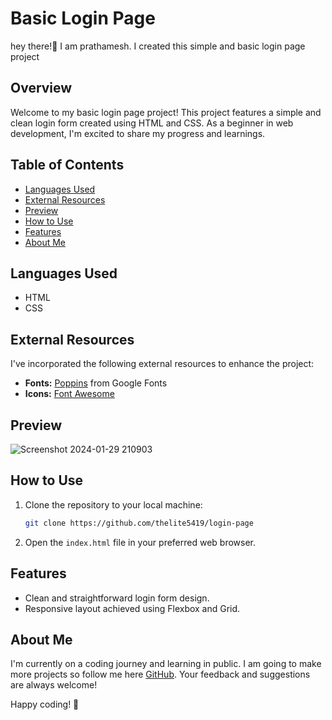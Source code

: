 # Basic Login Page

hey there!👋 I am prathamesh. I created this simple and basic login page project

## Overview

Welcome to my basic login page project! This project features a simple and clean login form created using HTML and CSS. As a beginner in web development, I'm excited to share my progress and learnings.

## Table of Contents

- [Languages Used](#languages-used)
- [External Resources](#external-resources)
- [Preview](#preview)
- [How to Use](#how-to-use)
- [Features](#features)
- [About Me](#about-me)

## Languages Used

- HTML
- CSS

## External Resources

I've incorporated the following external resources to enhance the project:

- **Fonts:** [Poppins](https://fonts.google.com/specimen/Poppins) from Google Fonts
- **Icons:** [Font Awesome](https://fontawesome.com/)

## Preview

![Screenshot 2024-01-29 210903](https://github.com/thelite5419/login-page/assets/148255530/699532d2-b13d-48e9-9c54-abe5331fcf5d)

## How to Use

1. Clone the repository to your local machine:
    ```bash
    git clone https://github.com/thelite5419/login-page
    ```

2. Open the `index.html` file in your preferred web browser.

## Features

- Clean and straightforward login form design.
- Responsive layout achieved using Flexbox and Grid.

## About Me

I'm currently on a coding journey and learning in public. I am going to make more projects so follow me here [GitHub](). Your feedback and suggestions are always welcome!

Happy coding! 🚀
